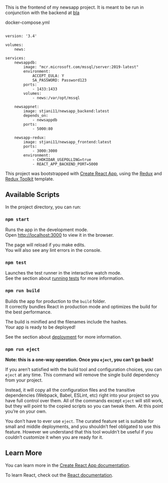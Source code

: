 
This is the frontend of my newsapp project. 
It is meant to be run in conjunction with the backend at [bla](https://github.com/krissi1111/NewsAppNet)

docker-compose.yml
```

version: '3.4'

volumes:
    news:    

services:
    newsappdb:
        image: "mcr.microsoft.com/mssql/server:2019-latest"
        environment:
            ACCEPT_EULA: Y
            SA_PASSWORD: Password123
        ports:
            - 1433:1433
        volumes:
            - news:/var/opt/mssql

    newsappnet:
        image: stjani11/newsapp_backend:latest
        depends_on:
            - newsappdb
        ports:
            - 5000:80

    newsapp-redux:
        image: stjani11/newsapp_frontend:latest
        ports:
            - 3000:3000
        environment:
            - CHOKIDAR_USEPOLLING=true
            - REACT_APP_BACKEND_PORT=5000
```



This project was bootstrapped with [Create React App](https://github.com/facebook/create-react-app), using the [Redux](https://redux.js.org/) and [Redux Toolkit](https://redux-toolkit.js.org/) template.

## Available Scripts

In the project directory, you can run:

### `npm start`

Runs the app in the development mode.<br />
Open [http://localhost:3000](http://localhost:3000) to view it in the browser.

The page will reload if you make edits.<br />
You will also see any lint errors in the console.

### `npm test`

Launches the test runner in the interactive watch mode.<br />
See the section about [running tests](https://facebook.github.io/create-react-app/docs/running-tests) for more information.

### `npm run build`

Builds the app for production to the `build` folder.<br />
It correctly bundles React in production mode and optimizes the build for the best performance.

The build is minified and the filenames include the hashes.<br />
Your app is ready to be deployed!

See the section about [deployment](https://facebook.github.io/create-react-app/docs/deployment) for more information.

### `npm run eject`

**Note: this is a one-way operation. Once you `eject`, you can’t go back!**

If you aren’t satisfied with the build tool and configuration choices, you can `eject` at any time. This command will remove the single build dependency from your project.

Instead, it will copy all the configuration files and the transitive dependencies (Webpack, Babel, ESLint, etc) right into your project so you have full control over them. All of the commands except `eject` will still work, but they will point to the copied scripts so you can tweak them. At this point you’re on your own.

You don’t have to ever use `eject`. The curated feature set is suitable for small and middle deployments, and you shouldn’t feel obligated to use this feature. However we understand that this tool wouldn’t be useful if you couldn’t customize it when you are ready for it.

## Learn More

You can learn more in the [Create React App documentation](https://facebook.github.io/create-react-app/docs/getting-started).

To learn React, check out the [React documentation](https://reactjs.org/).
